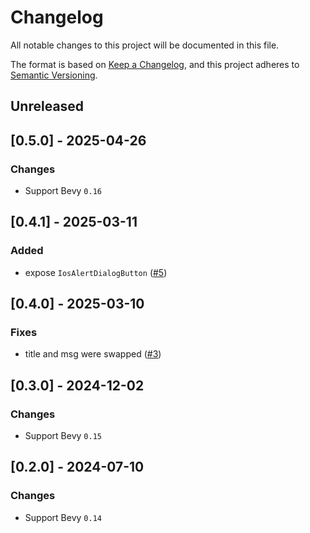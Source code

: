 # Changelog

All notable changes to this project will be documented in this file.

The format is based on [Keep a Changelog](https://keepachangelog.com/en/1.0.0/),
and this project adheres to [Semantic Versioning](https://semver.org/spec/v2.0.0.html).

## Unreleased

## [0.5.0] - 2025-04-26

### Changes
* Support Bevy `0.16`

## [0.4.1] - 2025-03-11

### Added
* expose `IosAlertDialogButton` ([#5](https://github.com/rustunit/bevy_ios_alerts/pull/5))

## [0.4.0] - 2025-03-10

### Fixes
* title and msg were swapped ([#3](https://github.com/rustunit/bevy_ios_alerts/issues/3))

## [0.3.0] - 2024-12-02

### Changes
* Support Bevy `0.15`

## [0.2.0] - 2024-07-10

### Changes
* Support Bevy `0.14`
